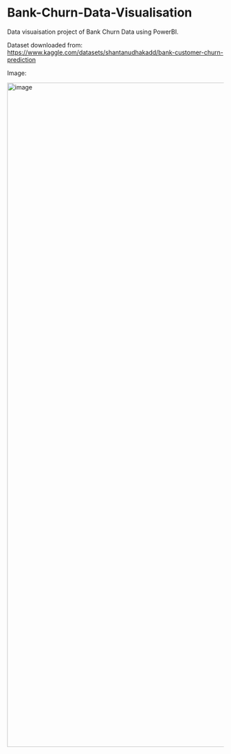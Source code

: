 # Bank-Churn-Data-Visualisation

Data visuaisation project of Bank Churn Data using PowerBI.

Dataset downloaded from: https://www.kaggle.com/datasets/shantanudhakadd/bank-customer-churn-prediction

Image:

<img width="1545" alt="image" src="https://github.com/Shivang-Patel/Bank-Churn-Data-Visualisation/assets/106246165/25317e29-d563-4681-ba8a-af10b945f6a2">
